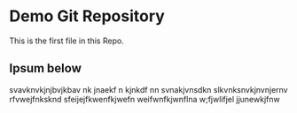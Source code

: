 # Demo Git Repository

This is the first file in this Repo.

## Ipsum below

svavknvkjnjbvjkbav nk jnaekf n kjnkdf nn 
svnakjvnsdkn 
slkvnksnvkjnvnjernv rfvwejfnksknd
sfeijejfkwenfkjwefn
weifwnfkjwnflna
w;fjwlifjel jjunewkjfnw